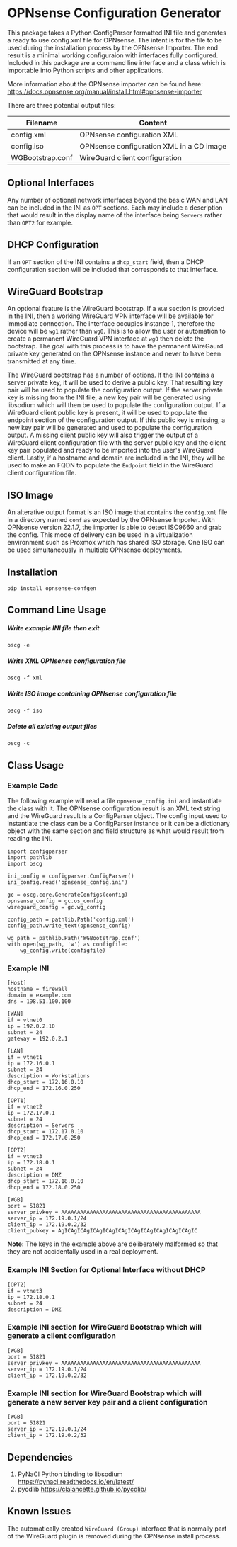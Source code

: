 # OPNsense Configuration Generator

This package takes a Python ConfigParser formatted INI file and generates a ready to use config.xml file for OPNsense. The intent is for the file to be used during the installation process by the OPNsense Importer. The end result is a minimal working configuraion with interfaces fully configured. Included in this package are a command line interface and a class which is importable into Python scripts and other applications.

More information about the OPNsense importer can be found here: https://docs.opnsense.org/manual/install.html#opnsense-importer

There are three potential output files:

| Filename | Content |
|--------- | ------- |
| config.xml | OPNsense configuration XML |
| config.iso | OPNsense configuration XML in a CD image |
| WGBootstrap.conf | WireGuard client configuration |

## Optional Interfaces

Any number of optional network interfaces beyond the basic WAN and LAN can be included in the INI as `OPT` sections. Each may include a description that would result in the display name of the interface being `Servers` rather than `OPT2` for example.

## DHCP Configuration

If an `OPT` section of the INI contains a `dhcp_start` field, then a DHCP configuration section will be included that corresponds to that interface.

## WireGuard Bootstrap

An optional feature is the WireGuard bootstrap. If a `WGB` section is provided in the INI, then a working WireGuard VPN interface will be available for immediate connection. The interface occupies instance 1, therefore the device will be `wg1` rather than `wg0`. This is to allow the user or automation to create a permanent WireGuard VPN interface at `wg0` then delete the bootstrap. The goal with this process is to have the permanent WireGaurd private key generated on the OPNsense instance and never to have been transmitted at any time.

The WireGuard bootstrap has a number of options. If the INI contains a server private key, it will be used to derive a public key. That resulting key pair will be used to populate the configuration output. If the server private key is missing from the INI file, a new key pair will be generated using libsodium which will then be used to populate the configuration output. If a WireGuard client public key is present, it will be used to populate the endpoint section of the configuration output. If this public key is missing, a new key pair will be generated and used to populate the configuration output. A missing client public key will also trigger the output of a WireGuard client configuration file with the server public key and the client key pair populated and ready to be imported into the user's WireGuard client. Lastly, if a hostname and domain are included in the INI, they will be used to make an FQDN to populate the `Endpoint` field in the WireGuard client configuration file.

## ISO Image

An alterative output format is an ISO image that contains the `config.xml` file in a directory named `conf` as expected by the OPNsense Importer. With OPNsense version 22.1.7, the importer is able to detect ISO9660 and grab the config. This mode of delivery can be used in a virtualization environment such as Proxmox which has shared ISO storage. One ISO can be used simultaneously in multiple OPNsense deployments.

## Installation

```
pip install opnsense-confgen
```

## Command Line Usage

##### Write example INI file then exit

```
oscg -e
```

##### Write XML OPNsense configuration file

```
oscg -f xml
```

##### Write ISO image containing OPNsense configuration file

```
oscg -f iso
```

##### Delete all existing output files

```
oscg -c
```

## Class Usage

### Example Code

The following example will read a file `opnsense_config.ini` and instantiate the class with it. The OPNsense configuration result is an XML text string and the WireGuard result is a ConfigParser object. The config input used to instantiate the class can be a ConfigParser instance or it can be a dictionary object with the same section and field structure as what would result from reading the INI.

```
import configparser
import pathlib
import oscg

ini_config = configparser.ConfigParser()
ini_config.read('opnsense_config.ini')

gc = oscg.core.GenerateConfigs(config)
opnsense_config = gc.os_config
wireguard_config = gc.wg_config

config_path = pathlib.Path('config.xml')
config_path.write_text(opnsense_config)

wg_path = pathlib.Path('WGBootstrap.conf')
with open(wg_path, 'w') as configfile:
    wg_config.write(configfile)
```

### Example INI

```
[Host]
hostname = firewall
domain = example.com
dns = 198.51.100.100

[WAN]
if = vtnet0
ip = 192.0.2.10
subnet = 24
gateway = 192.0.2.1

[LAN]
if = vtnet1
ip = 172.16.0.1
subnet = 24
description = Workstations
dhcp_start = 172.16.0.10
dhcp_end = 172.16.0.250

[OPT1]
if = vtnet2
ip = 172.17.0.1
subnet = 24
description = Servers
dhcp_start = 172.17.0.10
dhcp_end = 172.17.0.250

[OPT2]
if = vtnet3
ip = 172.18.0.1
subnet = 24
description = DMZ
dhcp_start = 172.18.0.10
dhcp_end = 172.18.0.250

[WGB]
port = 51821
server_privkey = AAAAAAAAAAAAAAAAAAAAAAAAAAAAAAAAAAAAAAAAAAAA
server_ip = 172.19.0.1/24
client_ip = 172.19.0.2/32
client_pubkey = AgICAgICAgICAgICAgICAgICAgICAgICAgICAgICAgIC
```

**Note:** The keys in the example above are deliberately malformed so that they are not accidentally used in a real deployment.

### Example INI Section for Optional Interface without DHCP

```
[OPT2]
if = vtnet3
ip = 172.18.0.1
subnet = 24
description = DMZ
```

### Example INI section for WireGuard Bootstrap which will generate a client configuration

```
[WGB]
port = 51821
server_privkey = AAAAAAAAAAAAAAAAAAAAAAAAAAAAAAAAAAAAAAAAAAAA
server_ip = 172.19.0.1/24
client_ip = 172.19.0.2/32
```

### Example INI section for WireGuard Bootstrap which will generate a new server key pair and a client configuration

```
[WGB]
port = 51821
server_ip = 172.19.0.1/24
client_ip = 172.19.0.2/32
```

## Dependencies

1. PyNaCl Python binding to libsodium https://pynacl.readthedocs.io/en/latest/
2. pycdlib https://clalancette.github.io/pycdlib/

## Known Issues

The automatically created `WireGuard (Group)` interface that is normally part of the WireGuard plugin is removed during the OPNsense install process.
